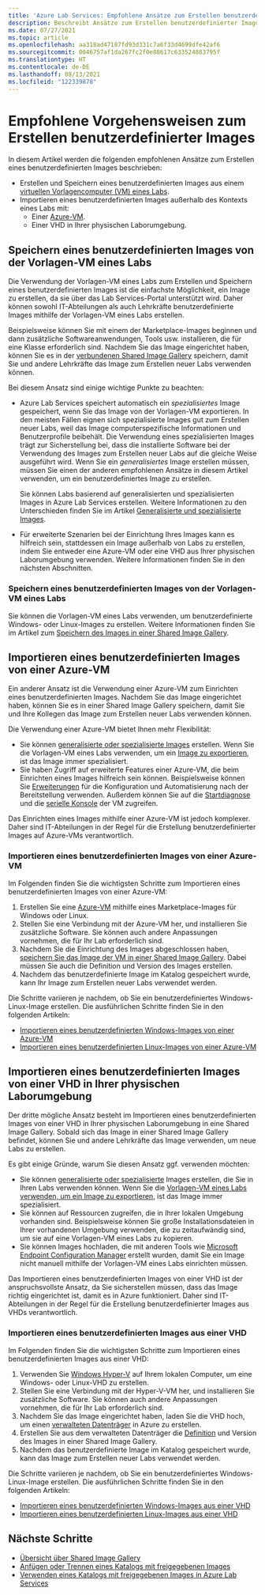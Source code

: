 ```yaml
---
title: 'Azure Lab Services: Empfohlene Ansätze zum Erstellen benutzerdefinierter Images für Labs'
description: Beschreibt Ansätze zum Erstellen benutzerdefinierter Images für Labs.
ms.date: 07/27/2021
ms.topic: article
ms.openlocfilehash: aa318ad47187fd93d331c7a6f33d4699dfe42af6
ms.sourcegitcommit: 0046757af1da267fc2f0e88617c633524883795f
ms.translationtype: HT
ms.contentlocale: de-DE
ms.lasthandoff: 08/13/2021
ms.locfileid: "122339878"
---
```

# <a name="recommended-approaches-for-creating-custom-images"></a>Empfohlene Vorgehensweisen zum Erstellen benutzerdefinierter Images
In diesem Artikel werden die folgenden empfohlenen Ansätze zum Erstellen eines benutzerdefinierten Images beschrieben:

-   Erstellen und Speichern eines benutzerdefinierten Images aus einem [virtuellen Vorlagencomputer (VM) eines Labs](how-to-create-manage-template.md).
-   Importieren eines benutzerdefinierten Images außerhalb des Kontexts eines Labs mit:
    - Einer [Azure-VM](https://azure.microsoft.com/services/virtual-machines/).
    - Einer VHD in Ihrer physischen Laborumgebung.

## <a name="save-a-custom-image-from-a-labs-template-vm"></a>Speichern eines benutzerdefinierten Images von der Vorlagen-VM eines Labs 

Die Verwendung der Vorlagen-VM eines Labs zum Erstellen und Speichern eines benutzerdefinierten Images ist die einfachste Möglichkeit, ein Image zu erstellen, da sie über das Lab Services-Portal unterstützt wird.  Daher können sowohl IT-Abteilungen als auch Lehrkräfte benutzerdefinierte Images mithilfe der Vorlagen-VM eines Labs erstellen.

Beispielsweise können Sie mit einem der Marketplace-Images beginnen und dann zusätzliche Softwareanwendungen, Tools usw. installieren, die für eine Klasse erforderlich sind.  Nachdem Sie das Image eingerichtet haben, können Sie es in der [verbundenen Shared Image Gallery](how-to-attach-detach-shared-image-gallery.md) speichern, damit Sie und andere Lehrkräfte das Image zum Erstellen neuer Labs verwenden können.

Bei diesem Ansatz sind einige wichtige Punkte zu beachten:
-   Azure Lab Services speichert automatisch ein *spezialisiertes* Image gespeichert, wenn Sie das Image von der Vorlagen-VM exportieren.  In den meisten Fällen eignen sich spezialisierte Images gut zum Erstellen neuer Labs, weil das Image computerspezifische Informationen und Benutzerprofile beibehält.  Die Verwendung eines spezialisierten Images trägt zur Sicherstellung bei, dass die installierte Software bei der Verwendung des Images zum Erstellen neuer Labs auf die gleiche Weise ausgeführt wird.  Wenn Sie ein *generalisiertes* Image erstellen müssen, müssen Sie einen der anderen empfohlenen Ansätze in diesem Artikel verwenden, um ein benutzerdefiniertes Image zu erstellen.

    Sie können Labs basierend auf generalisierten und spezialisierten Images in Azure Lab Services erstellen.  Weitere Informationen zu den Unterschieden finden Sie im Artikel [Generalisierte und spezialisierte Images](../virtual-machines/shared-image-galleries.md#generalized-and-specialized-images).

-   Für erweiterte Szenarien bei der Einrichtung Ihres Images kann es hilfreich sein, stattdessen ein Image außerhalb von Labs zu erstellen, indem Sie entweder eine Azure-VM oder eine VHD aus Ihrer physischen Laborumgebung verwenden.  Weitere Informationen finden Sie in den nächsten Abschnitten.

### <a name="how-to-save-a-custom-image-from-a-labs-template-vm"></a>Speichern eines benutzerdefinierten Images von der Vorlagen-VM eines Labs

Sie können die Vorlagen-VM eines Labs verwenden, um benutzerdefinierte Windows- oder Linux-Images zu erstellen.  Weitere Informationen finden Sie im Artikel zum [Speichern des Images in einer Shared Image Gallery](how-to-use-shared-image-gallery.md#save-an-image-to-the-shared-image-gallery).

## <a name="bring-a-custom-image-from-an-azure-vm"></a>Importieren eines benutzerdefinierten Images von einer Azure-VM

Ein anderer Ansatz ist die Verwendung einer Azure-VM zum Einrichten eines benutzerdefinierten Images.  Nachdem Sie das Image eingerichtet haben, können Sie es in einer Shared Image Gallery speichern, damit Sie und Ihre Kollegen das Image zum Erstellen neuer Labs verwenden können.

Die Verwendung einer Azure-VM bietet Ihnen mehr Flexibilität:
-   Sie können [generalisierte oder spezialisierte Images](../virtual-machines/shared-image-galleries.md#generalized-and-specialized-images) erstellen.  Wenn Sie die Vorlagen-VM eines Labs verwenden, um ein [Image zu exportieren](how-to-use-shared-image-gallery.md), ist das Image immer spezialisiert.
-   Sie haben Zugriff auf erweiterte Features einer Azure-VM, die beim Einrichten eines Images hilfreich sein können.  Beispielsweise können Sie [Erweiterungen](../virtual-machines/extensions/overview.md) für die Konfiguration und Automatisierung nach der Bereitstellung verwenden.  Außerdem können Sie auf die [Startdiagnose](../virtual-machines/boot-diagnostics.md) und die [serielle Konsole](/troubleshoot/azure/virtual-machines/serial-console-overview) der VM zugreifen.

Das Einrichten eines Images mithilfe einer Azure-VM ist jedoch komplexer.  Daher sind IT-Abteilungen in der Regel für die Erstellung benutzerdefinierter Images auf Azure-VMs verantwortlich.

### <a name="how-to-bring-a-custom-image-from-an-azure-vm"></a>Importieren eines benutzerdefinierten Images von einer Azure-VM

Im Folgenden finden Sie die wichtigsten Schritte zum Importieren eines benutzerdefinierten Images von einer Azure-VM:

1.  Erstellen Sie eine [Azure-VM](https://azure.microsoft.com/services/virtual-machines/) mithilfe eines Marketplace-Images für Windows oder Linux.  
1.  Stellen Sie eine Verbindung mit der Azure-VM her, und installieren Sie zusätzliche Software.  Sie können auch andere Anpassungen vornehmen, die für Ihr Lab erforderlich sind.  
1.  Nachdem Sie die Einrichtung des Images abgeschlossen haben, [speichern Sie das Image der VM in einer Shared Image Gallery](../virtual-machines/image-version-vm-powershell.md).  Dabei müssen Sie auch die Definition und Version des Images erstellen.
1.  Nachdem das benutzerdefinierte Image im Katalog gespeichert wurde, kann Ihr Image zum Erstellen neuer Labs verwendet werden.   

Die Schritte variieren je nachdem, ob Sie ein benutzerdefiniertes Windows- Linux-Image erstellen.  Die ausführlichen Schritte finden Sie in den folgenden Artikeln:

-   [Importieren eines benutzerdefinierten Windows-Images von einer Azure-VM](how-to-bring-custom-windows-image-azure-vm.md)
-   [Importieren eines benutzerdefinierten Linux-Images von einer Azure-VM](how-to-bring-custom-linux-image-azure-vm.md)

## <a name="bring-a-custom-image-from-a-vhd-in-your-physical-lab-environment"></a>Importieren eines benutzerdefinierten Images von einer VHD in Ihrer physischen Laborumgebung

Der dritte mögliche Ansatz besteht im Importieren eines benutzerdefinierten Images von einer VHD in Ihrer physischen Laborumgebung in eine Shared Image Gallery.  Sobald sich das Image in einer Shared Image Gallery befindet, können Sie und andere Lehrkräfte das Image verwenden, um neue Labs zu erstellen.

Es gibt einige Gründe, warum Sie diesen Ansatz ggf. verwenden möchten:

-   Sie können [generalisierte oder spezialisierte](../virtual-machines/shared-image-galleries.md#generalized-and-specialized-images) Images erstellen, die Sie in Ihren Labs verwenden können.  Wenn Sie die [Vorlagen-VM eines Labs verwenden, um ein Image zu exportieren](how-to-use-shared-image-gallery.md), ist das Image immer spezialisiert.
-   Sie können auf Ressourcen zugreifen, die in Ihrer lokalen Umgebung vorhanden sind.  Beispielsweise können Sie große Installationsdateien in Ihrer vorhandenen Umgebung verwenden, die zu zeitaufwändig sind, um sie auf eine Vorlagen-VM eines Labs zu kopieren.
-   Sie können Images hochladen, die mit anderen Tools wie [Microsoft Endpoint Configuration Manager](/mem/configmgr/core/understand/introduction) erstellt wurden, damit Sie ein Image nicht manuell mithilfe der Vorlagen-VM eines Labs einrichten müssen.

Das Importieren eines benutzerdefinierten Images von einer VHD ist der anspruchsvollste Ansatz, da Sie sicherstellen müssen, dass das Image richtig eingerichtet ist, damit es in Azure funktioniert.  Daher sind IT-Abteilungen in der Regel für die Erstellung benutzerdefinierter Images aus VHDs verantwortlich.

### <a name="how-to-bring-a-custom-image-from-a-vhd"></a>Importieren eines benutzerdefinierten Images aus einer VHD

Im Folgenden finden Sie die wichtigsten Schritte zum Importieren eines benutzerdefinierten Images aus einer VHD:

1.  Verwenden Sie [Windows Hyper-V](/virtualization/hyper-v-on-windows/about/) auf Ihrem lokalen Computer, um eine Windows- oder Linux-VHD zu erstellen.
1.  Stellen Sie eine Verbindung mit der Hyper-V-VM her, und installieren Sie zusätzliche Software.  Sie können auch andere Anpassungen vornehmen, die für Ihr Lab erforderlich sind.  
1.  Nachdem Sie das Image eingerichtet haben, laden Sie die VHD hoch, um einen [verwalteten Datenträger](../virtual-machines/managed-disks-overview.md) in Azure zu erstellen.
1.  Erstellen Sie aus dem verwalteten Datenträger die [Definition](../virtual-machines/shared-image-galleries.md#image-definitions) und Version des Images in einer Shared Image Gallery.
1.  Nachdem das benutzerdefinierte Image im Katalog gespeichert wurde, kann das Image zum Erstellen neuer Labs verwendet werden.   

Die Schritte variieren je nachdem, ob Sie ein benutzerdefiniertes Windows- Linux-Image erstellen.  Die ausführlichen Schritte finden Sie in den folgenden Artikeln:

-   [Importieren eines benutzerdefinierten Windows-Images aus einer VHD](upload-custom-image-shared-image-gallery.md)
-   [Importieren eines benutzerdefinierten Linux-Images aus einer VHD](how-to-bring-custom-linux-image-vhd.md)

## <a name="next-steps"></a>Nächste Schritte

* [Übersicht über Shared Image Gallery](../virtual-machines/shared-image-galleries.md)
* [Anfügen oder Trennen eines Katalogs mit freigegebenen Images](how-to-attach-detach-shared-image-gallery.md)
* [Verwenden eines Katalogs mit freigegebenen Images in Azure Lab Services](how-to-use-shared-image-gallery.md)